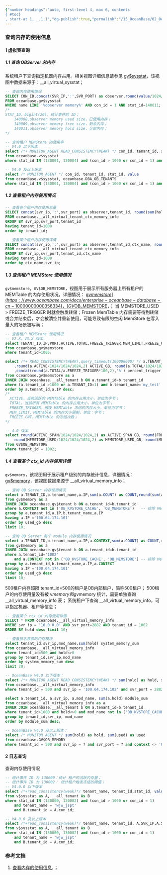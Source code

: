 ```yaml
---
{"number headings":"auto, first-level 4, max 6, contents
{ #toc}
, start-at 1, _.1.1","dg-publish":true,"permalink":"/15_OceanBase/02_OceanBase 基本操作/集群和多租户管理/查询内存的使用信息/","dgPassFrontmatter":true}
---
```



### 查询内存的使用信息
#### 1 虚拟表查询
##### 1.1 查询 OBServer 总内存
系统租户下查询指定机器内存占用。相关视图详细信息请参见 [gv$sysstat](https://www.oceanbase.com/docs/enterprise-oceanbase-database-cn-10000000000945206)，该视图中数据来源于：__all_virtual_sysstat；
```sql
-- 查询内存使用情况
SELECT CON_ID,concat(SVR_IP,':',SVR_PORT) as observer,round(value/1024/1024/1024,2) as value_gb,STAT_ID,NAME
FROM oceanbase.gv$sysstat 
WHERE name LIKE '%observer memory%' AND con_id = 1 AND stat_id=140011;
/*
STAT_ID，bigint(20)，统计事件的 ID；
	140008,observer memory used size，已使用内存；
	140009,observer memory free size，剩余内存；
	140011,observer memory hold size，全部内存；
*/

-- 查询租户 MEMStore 的使用率
-- V4.0 以下版本
select /*+ MONITOR_AGENT READ_CONSISTENCY(WEAK) */ con_id, tenant_id, stat_id, value 
from oceanbase.v$sysstat 
where stat_id IN (130001, 130004) and (con_id > 1000 or con_id = 1) and class < 1000

-- V4.0 及以上版本
select /* MONITOR_AGENT */ con_id, tenant_id, stat_id, value 
from oceanbase.v$sysstat, oceanbase.DBA_OB_TENANTS 
where stat_id IN (130001, 130004) and (con_id > 1000 or con_id = 1) and class < 1000
```

##### 1.2 查看租户内存使用情况
```sql
-- 查看各个租户内存使用总量
SELECT concat(svr_ip,':',svr_port) as observer,tenant_id, round(sum(hold)/1024/1024/1024,2) as hold,round(sum(used)/1024/1024/1024,2) as used
FROM oceanbase.__all_virtual_tenant_ctx_memory_info 
GROUP BY svr_ip,svr_port,tenant_id
having tenant_id=1008
order by tenant_id;

-- 查看某个租户内存使用详情
SELECT concat(svr_ip,':',svr_port) as observer,tenant_id,ctx_name, round(sum(hold)/1024/1024/1024,2) as hold,round(sum(used)/1024/1024/1024,2) as used
FROM oceanbase.__all_virtual_tenant_ctx_memory_info 
GROUP BY svr_ip,svr_port,tenant_id,ctx_name
having tenant_id=1008
order by ctx_name,svr_ip;
```


##### 1.3 查询租户 MEMStore 使用情况
`gv$memstore`，`GV$OB_MEMSTORE`，视图用于展示所有服务器上所有租户的 MEMTable 的内存使用状况，详细情况： [gv$memstore](https://www.oceanbase.com/docs/enterprise-oceanbase-database-cn-10000000000356334)，[GV$OB_MEMSTORE](https://www.oceanbase.com/docs/common-oceanbase-database-cn-1000000000034627)，；
当 MEMSTORE_USED > FREEZE_TRIGGER 时就会触发转储；Frozen MemTable 内存需要等待到转储或合并结束后，才会被清空并重新使用，可能导致有限的空闲 MemStore 在写入量大的场景被写满；

```sql
-- 查看租户 MEMStore 使用情况
-- V2.X，V3.X 版本
select TENANT_ID,IP,PORT,ACTIVE,TOTAL,FREEZE_TRIGGER,MEM_LIMIT,FREEZE_CNT
from oceanbase.gv$memstore 
where tenant_id=1005;

select /*+ READ_CONSISTENCY(WEAK),query_timeout(100000000) */ a.TENANT_ID, b.tenant_name, a.IP 
	,round(a.ACTIVE/1024/1024/1024,2) ACTIVE_GB, round(a.TOTAL/1024/1024/1024,2) TOTAL_GB ,round(a.FREEZE_TRIGGER/1024/1024/1024,2) FREEZE_TRIGGER_GB
	,concat(round(a.TOTAL/a.FREEZE_TRIGGER*100,2),'%') percent_trigger, round(a.MEM_LIMIT/1024/1024/1024,2) MEM_LIMIT_GB, FREEZE_CNT
from oceanbase.gv$memstore as a
INNER JOIN oceanbase.__all_tenant b ON a.tenant_id=b.tenant_id
where (a.tenant_id >1000 or a.TENANT_ID=1) and b.tenant_name='my_test'
order by a.tenant_id,a.IP desc;
/*
  ACTIVE，当前活跃的 MEMTable 的内存占用大小，单位为字节；
  TOTAL，当前所有 MEMTable 的内存占用大小，单位为字节；
  FREEZE_TRIGGER，触发 MEMTable 冻结的内存大小，单位为字节；
  MEM_LIMIT，MEMTable 的内存大小限制，单位：字节；
  FREEZE_CNT，MEMTable 的冻结次数；
*/

-- 4.0 版本
select round(ACTIVE_SPAN/1024/1024/1024,2) as ACTIVE_SPAN_GB, round(FREEZE_TRIGGER/1024/1024/1024,2) as FREEZE_TRIGGER_GB, 
	round(MEMSTORE_USED/1024/1024/1024,2) as MEMSTORE_USED_GB, round(MEMSTORE_LIMIT/1024/1024/1024, 2) as MEMSTORE_LIMIT_GB 
from GV$OB_MEMSTORE 
where tenant_id = 1002;
```

##### 1.4 查看某个 ctx_id 内存使用详情
`gv$memory`，该视图用于展示租户级别的内存统计信息，详细情况：[gv$memory](https://www.oceanbase.com/docs/enterprise-oceanbase-database-cn-10000000000356333)，该视图数据来源于 \_\_all_virtual_memory_info；

```sql
-- 查询 OB Server 内存使用情况  
select a.TENANT_ID,b.tenant_name,a.IP,sum(a.COUNT) as COUNT,round(sum(a.used)/1024/1024/1024,2) as used_gb
from gv$memory as a
INNER JOIN oceanbase.gv$tenant b ON a.tenant_id=b.tenant_id
where a.CONTEXT not in ('OB_KVSTORE_CACHE', 'OB_MEMSTORE')   -- 排除 MemStore 之外 
group by a.tenant_id,a.IP,b.tenant_name,a.IP
having a.IP ='100.64.174.101'
order by used_gb desc
limit 10;

-- 查询 OB Server 每个 module 内存使用情况
select a.TENANT_ID,b.tenant_name,a.IP,a.CONTEXT,sum(a.COUNT) as COUNT,round(sum(a.used)/1024/1024/1024,2) as used_gb
from gv$memory as a
INNER JOIN oceanbase.gv$tenant b ON a.tenant_id=b.tenant_id
where a.tenant_id='1002'
	and a.CONTEXT not in ('OB_KVSTORE_CACHE', 'OB_MEMSTORE') -- 排除 MemStore 之外
group by a.tenant_id,b.tenant_name,a.IP,a.CONTEXT
having a.IP ='100.64.174.101' 
order by used_gb desc
limit 10;
```

500租户内存超限 
tenant_id=500的租户是OB内部租户，简称500租户；
500租户的内存使用量没有被 v$memory 和 gv$memory 统计，需要单独查询 \_\_all_virtual_memory_info 表；
系统租户下查询 \_\_all_virtual_memory_info，可以指定机器、租户等信息；

```sql
-- 查看某个 ctx_id 内存使用详情
SELECT * FROM oceanbase.__all_virtual_memory_info 
WHERE svr_ip = '10.0.0.0' AND svr_port=2882 AND tenant_id = 1002 
ORDER BY hold desc limit 10;

-- 查看排名靠前的内存模块
select tenant_id,svr_ip,mod_name,sum(hold) system_memory_sum 
from oceanbase.__all_virtual_memory_info 
where tenant_id=500 and hold<>0 
group by tenant_id,svr_ip,mod_name 
order by system_memory_sum desc
limit 20; 

-- OceanBase V4.0 以下版本：
select /*+ MONITOR_AGENT READ_CONSISTENCY(WEAK) */ sum(hold) as hold, sum(used) as used, round(sum(hold)/1024/1024/1024,2) as hold,round(sum(used)/1024/1024/1024,2) as used
from oceanbase.__all_virtual_memory_info 
where tenant_id = 500 and svr_ip = '100.64.174.102' and svr_port = 2882 and mod_name <> 'OB_KVSTORE_CACHE_MB';

select a.tenant_id, a.svr_ip, a.mod_name, sum(a.hold) module_sum 
from oceanbase.__all_virtual_memory_info as a
INNER JOIN oceanbase.__all_tenant b ON a.tenant_id=b.tenant_id
where tenant_id>1000 and hold<>0 and mod_name not in ('OB_KVSTORE_CACHE', 'OB_MEMSTORE') 
group by tenant_id,svr_ip, mod_name 
order by module_sum desc;

-- OceanBase V4.0 及以上版本：
select /* MONITOR_AGENT */ sum(hold) as hold, sum(used) as used 
from oceanbase.GV$OB_MEMORY 
where tenant_id = 500 and svr_ip = ? and svr_port = ? and context <> 'OB_KVSTORE_CACHE_MB'
```

#### 2 日志查询
查询内存使用情况

```sql
-- 统计事件 ID 为 130000：统计 租户的活跃内存量；
-- 统计事件 ID 为 130002： 统计租户触发冻结的阈值；
-- V4.0.0 以下版本
select /*+read_consistency(weak)*/ tenant_name, tenant_id,stat_id, value 
from v$sysstat as A, __all_tenant As B
where stat_id IN (130000, 130002) and (con_id > 1000 or con_id = 1) 
	and tenant_name = 'wjw_jspt'
	and B.tenant_id = A.con_id;

-- V4.0.0 及以上版本
select /*+read_consistency(weak)*/ tenant_name, tenant_id, A.SVR_IP,A.SVR_PORT,stat_id, value 
from v$sysstat as A, __all_tenant As B
where stat_id IN (130000, 130002) and (con_id > 1000 or con_id = 1) 
	and tenant_name = 'wjw_jspt'
	and B.tenant_id = A.con_id;
```


### 参考文档
1. [查看内存的使用信息](https://www.oceanbase.com/docs/enterprise-oceanbase-database-cn-10000000000944853#558c1edd-e869-4d44-980d-52c80760d136)，；



